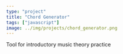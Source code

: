 ```yaml
---
type: "project"
title: "Chord Generator"
tags: ["javascript"]
image: ../img/projects/chord_generator.png
---
```


Tool for introductory music theory practice
